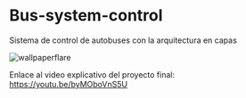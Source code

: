 # Bus-system-control
Sistema de control de autobuses con la arquitectura en capas

![wallpaperflare](https://user-images.githubusercontent.com/69158247/144879956-29131da7-1055-4ba0-9c6a-fd6d02aa58c2.jpg)

Enlace al video explicativo del proyecto final:
https://youtu.be/byMOboVnS5U


